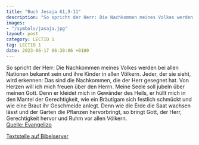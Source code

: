 ```yaml
---
title: "Buch Jesaja 61,9-11"
description: "So spricht der Herr: Die Nachkommen meines Volkes werden bei allen Nationen bekannt sein und ihre Kinder in allen Völkern. Jeder, der sie sieht, wird erkennen: Das sind die Nachkommen, die der Herr gesegnet hat. Von Herzen will ich mich freuen über den Herrn. Meine Seele soll jub...."
images:
- "/symbols/jasaja.jpg"
layout: post
category: LECTIO 1
tag: LECTIO 1
date: 2023-06-17 06:30:06 +0100
---
```

So spricht der Herr: Die Nachkommen meines Volkes werden bei allen Nationen bekannt sein und ihre Kinder in allen Völkern. Jeder, der sie sieht, wird erkennen: Das sind die Nachkommen, die der Herr gesegnet hat.
Von Herzen will ich mich freuen über den Herrn. Meine Seele soll jubeln über meinen Gott.<!--more--> Denn er kleidet mich in Gewänder des Heils, er hüllt mich in den Mantel der Gerechtigkeit, wie ein Bräutigam sich festlich schmückt und wie eine Braut ihr Geschmeide anlegt.
Denn wie die Erde die Saat wachsen lässt und der Garten die Pflanzen hervorbringt, so bringt Gott, der Herr, Gerechtigkeit hervor und Ruhm vor allen Völkern.<br>
[Quelle: Evangelizo](https://evangeliumtagfuertag.org/DE/gospel)

[Textstelle auf Bibelserver](https://www.bibleserver.com/EU/Jesaja61,9-11)
